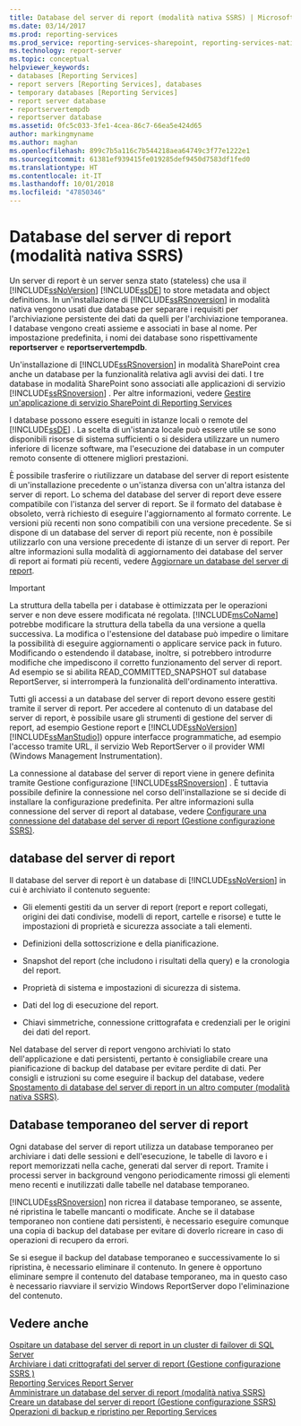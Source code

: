 ```yaml
---
title: Database del server di report (modalità nativa SSRS) | Microsoft Docs
ms.date: 03/14/2017
ms.prod: reporting-services
ms.prod_service: reporting-services-sharepoint, reporting-services-native
ms.technology: report-server
ms.topic: conceptual
helpviewer_keywords:
- databases [Reporting Services]
- report servers [Reporting Services], databases
- temporary databases [Reporting Services]
- report server database
- reportservertempdb
- reportserver database
ms.assetid: 0fc5c033-3fe1-4cea-86c7-66ea5e424d65
author: markingmyname
ms.author: maghan
ms.openlocfilehash: 899c7b5a116c7b544218aea64749c3f77e1222e1
ms.sourcegitcommit: 61381ef939415fe019285def9450d7583df1fed0
ms.translationtype: HT
ms.contentlocale: it-IT
ms.lasthandoff: 10/01/2018
ms.locfileid: "47850346"
---
```

# <a name="report-server-database-ssrs-native-mode"></a>Database del server di report (modalità nativa SSRS)
  Un server di report è un server senza stato (stateless) che usa il [!INCLUDE[ssNoVersion](../../includes/ssnoversion-md.md)] [!INCLUDE[ssDE](../../includes/ssde-md.md)] to store metadata and object definitions. In un'installazione di [!INCLUDE[ssRSnoversion](../../includes/ssrsnoversion-md.md)] in modalità nativa vengono usati due database per separare i requisiti per l'archiviazione persistente dei dati da quelli per l'archiviazione temporanea. I database vengono creati assieme e associati in base al nome. Per impostazione predefinita, i nomi dei database sono rispettivamente **reportserver** e **reportservertempdb**.  
  
 Un'installazione di [!INCLUDE[ssRSnoversion](../../includes/ssrsnoversion-md.md)] in modalità SharePoint crea anche un database per la funzionalità relativa agli avvisi dei dati. I tre database in modalità SharePoint sono associati alle applicazioni di servizio [!INCLUDE[ssRSnoversion](../../includes/ssrsnoversion-md.md)] . Per altre informazioni, vedere [Gestire un'applicazione di servizio SharePoint di Reporting Services](../../reporting-services/report-server-sharepoint/manage-a-reporting-services-sharepoint-service-application.md)  
  
 I database possono essere eseguiti in istanze locali o remote del [!INCLUDE[ssDE](../../includes/ssde-md.md)] . La scelta di un'istanza locale può essere utile se sono disponibili risorse di sistema sufficienti o si desidera utilizzare un numero inferiore di licenze software, ma l'esecuzione dei database in un computer remoto consente di ottenere migliori prestazioni.  
  
 È possibile trasferire o riutilizzare un database del server di report esistente di un'installazione precedente o un'istanza diversa con un'altra istanza del server di report. Lo schema del database del server di report deve essere compatibile con l'istanza del server di report. Se il formato del database è obsoleto, verrà richiesto di eseguire l'aggiornamento al formato corrente. Le versioni più recenti non sono compatibili con una versione precedente. Se si dispone di un database del server di report più recente, non è possibile utilizzarlo con una versione precedente di istanze di un server di report. Per altre informazioni sulla modalità di aggiornamento dei database del server di report ai formati più recenti, vedere [Aggiornare un database del server di report](../../reporting-services/install-windows/upgrade-a-report-server-database.md).  
  
> [!IMPORTANT]  
>  La struttura della tabella per i database è ottimizzata per le operazioni server e non deve essere modificata né regolata. [!INCLUDE[msCoName](../../includes/msconame-md.md)] potrebbe modificare la struttura della tabella da una versione a quella successiva. La modifica o l'estensione del database può impedire o limitare la possibilità di eseguire aggiornamenti o applicare service pack in futuro. Modificando o estendendo il database, inoltre, si potrebbero introdurre modifiche che impediscono il corretto funzionamento del server di report. Ad esempio se si abilita READ_COMMITTED_SNAPSHOT sul database ReportServer, si interromperà la funzionalità dell'ordinamento interattiva.  
  
 Tutti gli accessi a un database del server di report devono essere gestiti tramite il server di report. Per accedere al contenuto di un database del server di report, è possibile usare gli strumenti di gestione del server di report, ad esempio Gestione report e [!INCLUDE[ssNoVersion](../../includes/ssnoversion-md.md)] [!INCLUDE[ssManStudio](../../includes/ssmanstudio-md.md)]) oppure interfacce programmatiche, ad esempio l'accesso tramite URL, il servizio Web ReportServer o il provider WMI (Windows Management Instrumentation).  
  
 La connessione al database del server di report viene in genere definita tramite Gestione configurazione [!INCLUDE[ssRSnoversion](../../includes/ssrsnoversion-md.md)] . È tuttavia possibile definire la connessione nel corso dell'installazione se si decide di installare la configurazione predefinita. Per altre informazioni sulla connessione del server di report al database, vedere [Configurare una connessione del database del server di report &#40;Gestione configurazione SSRS&#41;](../../reporting-services/install-windows/configure-a-report-server-database-connection-ssrs-configuration-manager.md).  
  
## <a name="report-server-database"></a>database del server di report  
 Il database del server di report è un database di [!INCLUDE[ssNoVersion](../../includes/ssnoversion-md.md)] in cui è archiviato il contenuto seguente:  
  
-   Gli elementi gestiti da un server di report (report e report collegati, origini dei dati condivise, modelli di report, cartelle e risorse) e tutte le impostazioni di proprietà e sicurezza associate a tali elementi.  
  
-   Definizioni della sottoscrizione e della pianificazione.  
  
-   Snapshot del report (che includono i risultati della query) e la cronologia del report.  
  
-   Proprietà di sistema e impostazioni di sicurezza di sistema.  
  
-   Dati del log di esecuzione del report.  
  
-   Chiavi simmetriche, connessione crittografata e credenziali per le origini dei dati del report.  
  
 Nel database del server di report vengono archiviati lo stato dell'applicazione e dati persistenti, pertanto è consigliabile creare una pianificazione di backup del database per evitare perdite di dati. Per consigli e istruzioni su come eseguire il backup del database, vedere [Spostamento di database del server di report in un altro computer &#40;modalità nativa SSRS&#41;](../../reporting-services/report-server/moving-the-report-server-databases-to-another-computer-ssrs-native-mode.md).  
  
## <a name="report-server-temporary-database"></a>Database temporaneo del server di report  
 Ogni database del server di report utilizza un database temporaneo per archiviare i dati delle sessioni e dell'esecuzione, le tabelle di lavoro e i report memorizzati nella cache, generati dal server di report. Tramite i processi server in background vengono periodicamente rimossi gli elementi meno recenti e inutilizzati dalle tabelle nel database temporaneo.  
  
 [!INCLUDE[ssRSnoversion](../../includes/ssrsnoversion-md.md)] non ricrea il database temporaneo, se assente, né ripristina le tabelle mancanti o modificate. Anche se il database temporaneo non contiene dati persistenti, è necessario eseguire comunque una copia di backup del database per evitare di doverlo ricreare in caso di operazioni di recupero da errori.  
  
 Se si esegue il backup del database temporaneo e successivamente lo si ripristina, è necessario eliminare il contenuto. In genere è opportuno eliminare sempre il contenuto del database temporaneo, ma in questo caso è necessario riavviare il servizio Windows ReportServer dopo l'eliminazione del contenuto.  
  
## <a name="see-also"></a>Vedere anche  
 [Ospitare un database del server di report in un cluster di failover di SQL Server](../../reporting-services/install-windows/host-a-report-server-database-in-a-sql-server-failover-cluster.md)   
 [Archiviare i dati crittografati del server di report &#40;Gestione configurazione SSRS &#41;](../../reporting-services/install-windows/ssrs-encryption-keys-store-encrypted-report-server-data.md)   
 [Reporting Services Report Server](../../reporting-services/report-server-sharepoint/reporting-services-report-server.md)   
 [Amministrare un database del server di report &#40;modalità nativa SSRS&#41;](../../reporting-services/report-server/administer-a-report-server-database-ssrs-native-mode.md)   
 [Creare un database del server di report &#40;Gestione configurazione SSRS&#41;](../../reporting-services/install-windows/ssrs-report-server-create-a-report-server-database.md)   
 [Operazioni di backup e ripristino per Reporting Services](../../reporting-services/install-windows/backup-and-restore-operations-for-reporting-services.md)  
  
  
